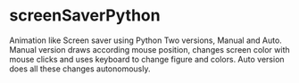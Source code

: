 # screenSaverPython
Animation like Screen saver using Python
Two versions, Manual and Auto.
Manual version draws according mouse position, changes screen color with mouse clicks and uses keyboard to change figure and colors.
Auto version does all these changes autonomously.
